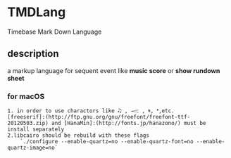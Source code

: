# TMDLang

Timebase Mark Down Language

## description

a markup language for sequent event like **music score** or **show rundown sheet**

### for macOS
    1. in order to use charactors like 🎝 , 𝆒 , 𝄋, 𝄌,etc.
    [freeserif]:(http://ftp.gnu.org/gnu/freefont/freefont-ttf-20120503.zip) and [HanaMin]:(http://fonts.jp/hanazono/) must be install separately
    2.libcairo should be rebuild with these flags
        `./configure --enable-quartz=no --enable-quartz-font=no --enable-quartz-image=no`


